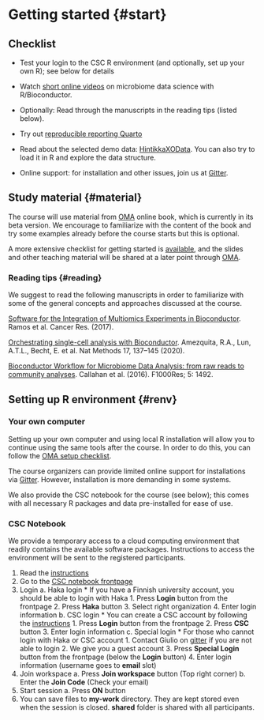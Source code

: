 # Getting started {#start}


## Checklist

 * Test your login to the CSC R environment (and optionally, set up your own R); see below for details

 * Watch [short online videos](https://www.youtube.com/playlist?list=PLjiXAZO27elAJEptP59BN3whVJ61XIkST) on microbiome data science with R/Bioconductor.

 * Optionally: Read through the manuscripts in the reading tips (listed below).

 * Try out [reproducible reporting Quarto](https://microbiome.github.io/OMA/resources.html#quarto)

 * Read about the selected demo data: [HintikkaXOData](https://microbiome.github.io/OMA/containers.html#hintikka-desc). You can also try to load it in R and explore the data structure.

 * Online support: for installation and other issues, join us at [Gitter](https://gitter.im/microbiome/miaverse?utm_source=badge&utm_medium=badge&utm_campaign=pr-badge&utm_content=badge).



## Study material {#material}

The course will use material from
[OMA](https://microbiome.github.io/OMA/) online book, which is
currently in its beta version. We encourage to familiarize with the
content of the book and try some examples already before the course
starts but this is optional.

A more extensive checklist for getting started is
[available](https://microbiome.github.io/OMA/training.html#checklist),
and the slides and other teaching material will be shared at a later
point through
[OMA](https://microbiome.github.io/OMA/training.html#material).


### Reading tips {#reading}

We suggest to read the following manuscripts in order to familiarize with some of the general concepts and approaches discussed at the course.

[Software for the Integration of Multiomics Experiments in Bioconductor](https://aacrjournals.org/cancerres/article/77/21/e39/662607/Software-for-the-Integration-of-Multiomics). Ramos et al. Cancer Res. (2017).

[Orchestrating single-cell analysis with Bioconductor](https://doi.org/10.1038/s41592-019-0654-x). Amezquita, R.A., Lun, A.T.L., Becht, E. et al. Nat Methods 17, 137–145 (2020). 

[Bioconductor Workflow for Microbiome Data Analysis: from raw reads to community analyses](https://f1000research.com/articles/5-1492/v2). Callahan et al. (2016). F1000Res; 5: 1492.


## Setting up R environment {#renv}

### Your own computer

Setting up your own computer and using local R installation will allow
you to continue using the same tools after the course. In order to do
this, you can follow the [OMA setup checklist](https://microbiome.github.io/OMA/training.html#training).

The course organizers can provide limited online support for installations via [Gitter](https://microbiome.github.io/OMA/training.html#support-and-resources). However, installation is more demanding in some systems.

We also provide the CSC notebook for the course (see below); this
comes with all necessary R packages and data pre-installed for ease of
use.



### CSC Notebook

We provide a temporary access to a cloud computing environment
that readily contains the available software packages. Instructions to access 
the environment will be sent to the registered participants. 

1. Read the [instructions](https://docs.csc.fi/cloud/csc_notebooks/guide_for_students/)
2. Go to the [CSC notebook frontpage](https://notebooks-beta.rahtiapp.fi/welcome)
3. Login
    a. Haka login
        * If you have a Finnish university account, you should be able to login with Haka
        1. Press **Login** button from the frontpage
        2. Press **Haka** button
        3. Select right organization
        4. Enter login information
    b. CSC login
        * You can create a CSC account by following the [instructions](https://research.csc.fi/accounts-and-projects)
        1. Press **Login** button from the frontpage
        2. Press **CSC** button
        3. Enter login information
    c. Special login
        * For those who cannot login with Haka or CSC account
        1. Contact Giulio on [gitter](https://app.gitter.im/#/room/#microbiome_miaverse:gitter.im) if you are not able to login
        2. We give you a guest account
        3. Press **Special Login** button from the frontpage (below the **Login** button)
        4. Enter login information (username goes to **email** slot)
4. Join workspace
    a. Press **Join workspace** button (Top right corner)
    b. Enter the **Join Code** (Check your email)
5. Start session
    a. Press **ON** button
6. You can save files to **my-work** directory. They are kept stored even when the session is closed. **shared** folder is shared with all participants.

    
